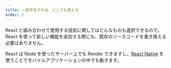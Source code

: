 ```yaml
---
title: 一度学習すれば、どこでも使える
order: 2
---
```


React と組み合わせて使用する技術に関してはどんなものも選択できるので、React を使って新しい機能を追加する際にも、既存のソースコードを書き換える必要はありません。

React は Node を使ったサーバー上でも Render できますし、[React Native](https://facebook.github.io/react-native/) を使うことでモバイルアプリケーションの中でも動きます。
